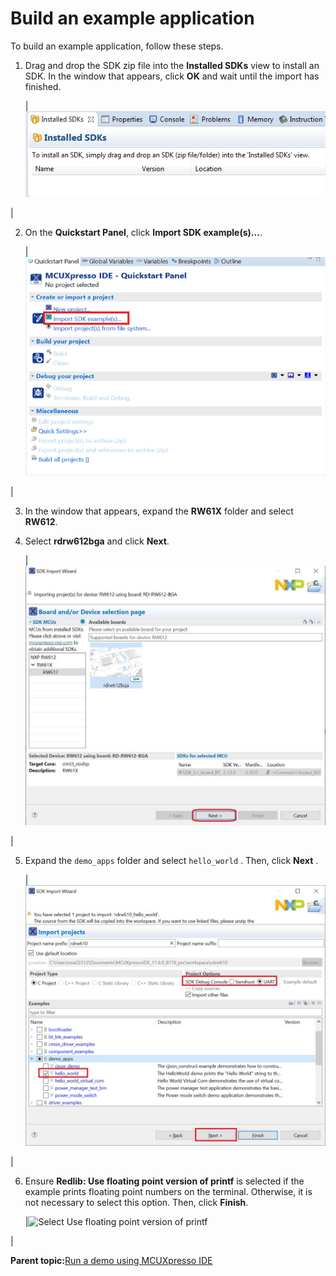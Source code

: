 # Build an example application

To build an example application, follow these steps.

1.  Drag and drop the SDK zip file into the **Installed SDKs** view to install an SDK. In the window that appears, click **OK** and wait until the import has finished.

    |![](../images/install_an_sdk.png "Install an SDK")

|

2.  On the **Quickstart Panel**, click **Import SDK example\(s\)…**.

    |![](../images/import_sdk_example.png "Import an SDK example")

|

3.  In the window that appears, expand the **RW61X** folder and select **RW612**.

4.  Select **rdrw612bga** and click **Next**.

    |![](../images/select_mimxrt685-evk_board.jpg "Select RD-RW610-BGA board")

|

5.  Expand the `demo_apps` folder and select `hello_world` . Then, click **Next** .

    |![](../images/select_hello_world_mimxrt6xx.png "Select hello_world")

|

6.  Ensure **Redlib: Use floating point version of printf** is selected if the example prints floating point numbers on the terminal. Otherwise, it is not necessary to select this option. Then, click **Finish**.

    |![](../images/select_use_floating_point_version_printf_mimxrt600.jpg "Select Use floating point version of
												printf")

|


**Parent topic:**[Run a demo using MCUXpresso IDE](../topics/run_a_demo_using_mcuxpresso_ide.md)

